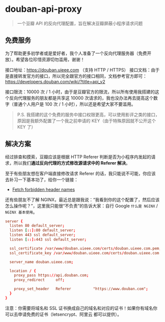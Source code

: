 # douban-api-proxy

> 一个豆瓣 API 的反向代理配置，旨在解决豆瓣屏蔽小程序请求问题

## 免费服务

为了帮助更多初学者或是爱好者，我个人准备了一个反向代理服务器（免费开放）。希望各位珍惜资源切勿滥用，谢谢！

接口地址：https://douban.uieee.com （支持 HTTP / HTTPS）
接口文档：由于是直接转发官方的接口，所以完全跟官方的接口相同，文档参考官方即可：https://developers.douban.com/wiki/?title=api_v2

接口限流：10000 次 / 1 小时，由于是豆瓣官方的限流，所以所有使用我搭建的这个反向代理服务的朋友都是共享这 10000 次请求的，我也没办法再去提高这个数字（普通个人用户是 100 次 / 1 小时），所以还是希望大家不要滥用。

> P.S. 我搭建的这个免费的服务中接口权限更高，可以使用影评之类的接口，原因是我额外配置了一个我之前申请的 KEY（由于特殊原因就不公开这个 KEY 了）

## 解决方案

经过排查和摸索，豆瓣应该是根据 HTTP Referer 判断是否为小程序内发起的请求，所以我们**通过反向代理的方式修改源请求中的 Referer 解决**。

至于有些朋友想在客户端直接修改请求 Referer 的话，我只能说不可能，你应该去补习一下基本功了，给你一个链接：

- [Fetch forbidden header names](https://fetch.spec.whatwg.org/#forbidden-header-name)

还有些朋友不了解 NGINX，最近总是跟我说：“我看到你的这个配置了，然后应该怎么操作呢？”，这里我只能很“不负责”的告诉大家：自行 Google `什么是 NGINX` / `NGINX 基本使用`。

```conf
server {
  listen 80 default_server;
  listen [::]:80 default_server;
  listen 443 ssl default_server;
  listen [::]:443 ssl default_server;

  ssl_certificate /var/www/douban.uieee.com/certs/douban.uieee.com.pem;
  ssl_certificate_key /var/www/douban.uieee.com/certs/douban.uieee.com.key;

  server_name douban.uieee.com;

  location / {
    proxy_pass https://api.douban.com;
    proxy_redirect     off;

    proxy_set_header   Referer          "https://www.douban.com";
  }
}
```

注意：你需要将域名和 SSL 证书换成自己的域名和对应的证书！如果你有域名你可以去申请免费的证书（letsencrypt、阿里云 都可以提供）。
